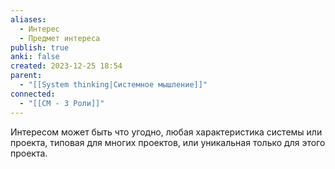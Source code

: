 ```yaml
---
aliases:
  - Интерес
  - Предмет интереса
publish: true
anki: false
created: 2023-12-25 18:54
parent:
  - "[[System thinking|Системное мышление]]"
connected:
  - "[[СМ - 3 Роли]]"
---
```


Интересом может быть что угодно, любая характеристика системы или проекта, типовая для многих проектов, или уникальная только для этого проекта.